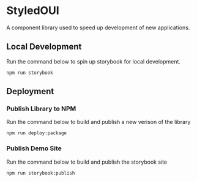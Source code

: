 # StyledOUI

A component library used to speed up development of new applications.

## Local Development

Run the command below to spin up storybook for local development.

```
npm run storybook
```

## Deployment

### Publish Library to NPM

Run the command below to build and publish a new verison of the library

```
npm run deploy:package
```

### Publish Demo Site

Run the command below to build and publish the storybook site

```
npm run storybook:publish
```
